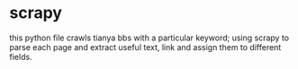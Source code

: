 # scrapy

this python file crawls tianya bbs with a particular keyword;
using scrapy to parse each page and extract useful text, link and assign them to different fields.
